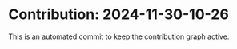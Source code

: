 # Contribution: 2024-11-30-10-26
This is an automated commit to keep the contribution graph active.
